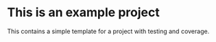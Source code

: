 # This is an example project

This contains a simple template for a project
with testing and coverage.
